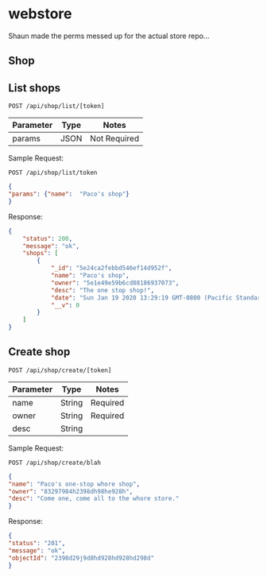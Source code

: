 # webstore
Shaun made the perms messed up for the actual store repo...

## Shop
## List shops
`POST /api/shop/list/[token]`

Parameter | Type     | Notes
--------- | -------  | -----
params    | JSON     | Not Required

Sample Request: 

`POST /api/shop/list/token`
```json
{
"params": {"name":  "Paco's shop"}
}
```
Response:
```json
{
    "status": 200,
    "message": "ok",
    "shops": [
        {
            "_id": "5e24ca2febbd546ef14d952f",
            "name": "Paco's shop",
            "owner": "5e1e49e59b6cd88186937073",
            "desc": "The one stop shop!",
            "date": "Sun Jan 19 2020 13:29:19 GMT-0800 (Pacific Standard Time)",
            "__v": 0
        }
    ]
}
```

## Create shop
`POST /api/shop/create/[token]`

Parameter | Type     | Notes
--------- | -------  | -----
name      | String   | Required
owner     | String   | Required
desc      | String   | 

Sample Request: 

`POST /api/shop/create/blah`
```json
{
"name": "Paco's one-stop whore shop",
"owner": "83297984h2398dh98he928h",
"desc": "Come one, come all to the whore store."
}
```
Response:
```json
{
"status": "201",
"message": "ok",
"objectId": "2398d29j9d8hd928hd928hd298d" 
}
```